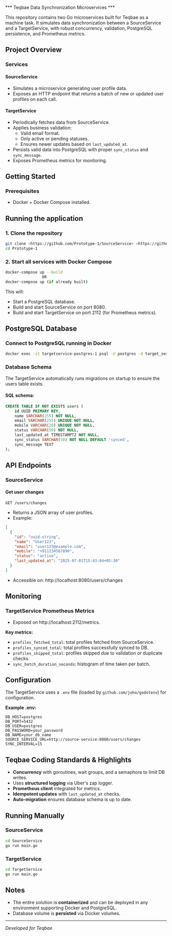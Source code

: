 *** Teqbae Data Synchronization Microservices ***

This repository contains two Go microservices built for Teqbae as a machine task.
It simulates data synchronization between a SourceService and a TargetService, with robust concurrency, validation, PostgreSQL persistence, and Prometheus metrics.

## Project Overview

### Services

#### SourceService
- Simulates a microservice generating user profile data.
- Exposes an HTTP endpoint that returns a batch of new or updated user profiles on each call.

#### TargetService
- Periodically fetches data from SourceService.
- Applies business validation:
  - Valid email format.
  - Only active or pending statuses.
  - Ensures newer updates based on `last_updated_at`.
- Persists valid data into PostgreSQL with proper `sync_status` and `sync_message`.
- Exposes Prometheus metrics for monitoring.

## Getting Started

### Prerequisites
- Docker + Docker Compose installed.

## Running the application

### 1. Clone the repository
```bash
git clone <https://github.com/Prototype-1/SourceService> <https://github.com/Prototype-1/TargetService>
cd Prototype-1
```

### 2. Start all services with Docker Compose
```bash
docker-compose up --build
                OR
docker-compose up (if already built)            
```

This will:
- Start a PostgreSQL database.
- Build and start SourceService on port 8080.
- Build and start TargetService on port 2112 (for Prometheus metrics).

## PostgreSQL Database

### Connect to PostgreSQL running in Docker
```bash
docker exec -it targetservice-postgres-1 psql -U postgres -d target_service
```

### Database Schema
The TargetService automatically runs migrations on startup to ensure the users table exists.

#### SQL schema:
```sql
CREATE TABLE IF NOT EXISTS users (
    id UUID PRIMARY KEY,
    name VARCHAR(255) NOT NULL,
    email VARCHAR(255) UNIQUE NOT NULL,
    mobile VARCHAR(20) UNIQUE NOT NULL,
    status VARCHAR(50) NOT NULL,
    last_updated_at TIMESTAMPTZ NOT NULL,
    sync_status VARCHAR(50) NOT NULL DEFAULT 'synced',
    sync_message TEXT
);
```

## API Endpoints

### SourceService

#### Get user changes
```
GET /users/changes
```

- Returns a JSON array of user profiles.
- Example:
```json
[
  {
    "id": "uuid-string",
    "name": "User123",
    "email": "user123@example.com",
    "mobile": "+911234567890",
    "status": "active",
    "last_updated_at": "2025-07-01T15:43:04+05:30"
  }
]
```
- Accessible on: http://localhost:8080/users/changes

## Monitoring

### TargetService Prometheus Metrics
- Exposed on http://localhost:2112/metrics.

**Key metrics:**
- `profiles_fetched_total`: total profiles fetched from SourceService.
- `profiles_synced_total`: total profiles successfully synced to DB.
- `profiles_skipped_total`: profiles skipped due to validation or duplicate checks.
- `sync_batch_duration_seconds`: histogram of time taken per batch.

## Configuration

The TargetService uses a `.env` file (loaded by `github.com/joho/godotenv`) for configuration.

**Example .env:**
```env
DB_HOST=postgres
DB_PORT=5432
DB_USER=postgres
DB_PASSWORD=your_password
DB_NAME=your_db_name
SOURCE_SERVICE_URL=http://source-service:8080/users/changes
SYNC_INTERVAL=15
```

## Teqbae Coding Standards & Highlights

- **Concurrency** with goroutines, wait groups, and a semaphore to limit DB writes.
- Uses **structured logging** via Uber's zap logger.
- **Prometheus client** integrated for metrics.
- **Idempotent updates** with `last_updated_at` checks.
- **Auto-migration** ensures database schema is up to date.

## Running Manually

### SourceService
```bash
cd SourceService
go run main.go
```

### TargetService
```bash
cd TargetService
go run main.go
```

## Notes

- The entire solution is **containerized** and can be deployed in any environment supporting Docker and PostgreSQL.
- Database volume is **persisted** via Docker volumes.

---

*Developed for Teqbae*